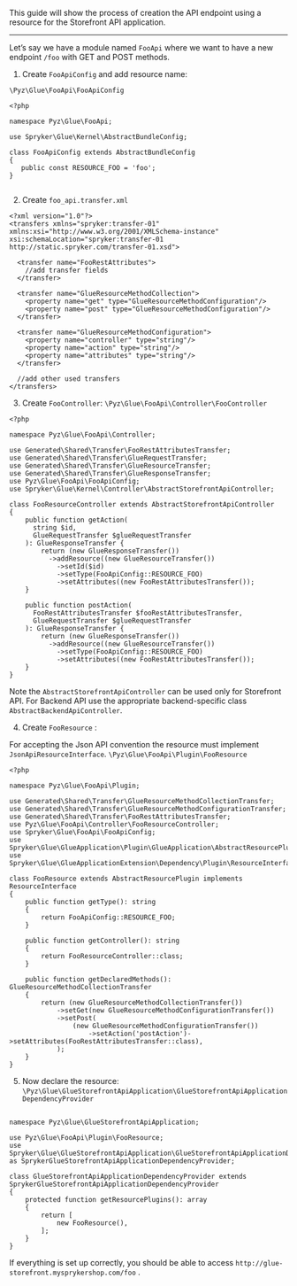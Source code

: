 This guide will show the process of creation the API endpoint using a resource for the Storefront API application.

* * *

Let’s say we have a module named `FooApi` where we want to have a new endpoint `/foo` with GET and POST methods.

1.  Create `FooApiConfig` and add resource name:
    

 `\Pyz\Glue\FooApi\FooApiConfig` 
 ```
<?php

namespace Pyz\Glue\FooApi;

use Spryker\Glue\Kernel\AbstractBundleConfig;

class FooApiConfig extends AbstractBundleConfig
{
    public const RESOURCE_FOO = 'foo';
}


``` 

2. Create `foo_api.transfer.xml`

```
<?xml version="1.0"?>
<transfers xmlns="spryker:transfer-01" xmlns:xsi="http://www.w3.org/2001/XMLSchema-instance" xsi:schemaLocation="spryker:transfer-01 http://static.spryker.com/transfer-01.xsd">

  <transfer name="FooRestAttributes">
    //add transfer fields
  </transfer>
  
  <transfer name="GlueResourceMethodCollection">
    <property name="get" type="GlueResourceMethodConfiguration"/>
    <property name="post" type="GlueResourceMethodConfiguration"/>
  </transfer>

  <transfer name="GlueResourceMethodConfiguration">
    <property name="controller" type="string"/>
    <property name="action" type="string"/>
    <property name="attributes" type="string"/>
  </transfer>
  
  //add other used transfers
</transfers>
```
3. Create `FooController`: `\Pyz\Glue\FooApi\Controller\FooController`

```
<?php

namespace Pyz\Glue\FooApi\Controller;

use Generated\Shared\Transfer\FooRestAttributesTransfer;
use Generated\Shared\Transfer\GlueRequestTransfer;
use Generated\Shared\Transfer\GlueResourceTransfer;
use Generated\Shared\Transfer\GlueResponseTransfer;
use Pyz\Glue\FooApi\FooApiConfig;
use Spryker\Glue\Kernel\Controller\AbstractStorefrontApiController;

class FooResourceController extends AbstractStorefrontApiController
{
    public function getAction(
      string $id, 
      GlueRequestTransfer $glueRequestTransfer
    ): GlueResponseTransfer {
        return (new GlueResponseTransfer())
          ->addResource((new GlueResourceTransfer())
            ->setId($id)
            ->setType(FooApiConfig::RESOURCE_FOO)
            ->setAttributes((new FooRestAttributesTransfer());
    }
    
    public function postAction(
      FooRestAttributesTransfer $fooRestAttributesTransfer,
      GlueRequestTransfer $glueRequestTransfer
    ): GlueResponseTransfer {
        return (new GlueResponseTransfer())
          ->addResource((new GlueResourceTransfer())
            ->setType(FooApiConfig::RESOURCE_FOO)
            ->setAttributes((new FooRestAttributesTransfer());
    }
}
```
Note the `AbstractStorefrontApiController` can be used only for Storefront API. For Backend API use the appropriate backend-specific class `AbstractBackendApiController`.

4. Create `FooResource` :

For accepting the Json API convention the resource must implement `JsonApiResourceInterface`.
`\Pyz\Glue\FooApi\Plugin\FooResource`
```
<?php

namespace Pyz\Glue\FooApi\Plugin;

use Generated\Shared\Transfer\GlueResourceMethodCollectionTransfer;
use Generated\Shared\Transfer\GlueResourceMethodConfigurationTransfer;
use Generated\Shared\Transfer\FooRestAttributesTransfer;
use Pyz\Glue\FooApi\Controller\FooResourceController;
use Spryker\Glue\FooApi\FooApiConfig;
use Spryker\Glue\GlueApplication\Plugin\GlueApplication\AbstractResourcePlugin;
use Spryker\Glue\GlueApplicationExtension\Dependency\Plugin\ResourceInterface;

class FooResource extends AbstractResourcePlugin implements ResourceInterface
{
    public function getType(): string
    {
        return FooApiConfig::RESOURCE_FOO;
    }
    
    public function getController(): string
    {
        return FooResourceController::class;
    }

    public function getDeclaredMethods(): GlueResourceMethodCollectionTransfer
    {
        return (new GlueResourceMethodCollectionTransfer())
            ->setGet(new GlueResourceMethodConfigurationTransfer())
            ->setPost(
                (new GlueResourceMethodConfigurationTransfer())
                    ->setAction('postAction')->setAttributes(FooRestAttributesTransfer::class),
            );
    }
}

```
5. Now declare the resource: `\Pyz\Glue\GlueStorefrontApiApplication\GlueStorefrontApiApplicationDependencyProvider`
```<?php

namespace Pyz\Glue\GlueStorefrontApiApplication;

use Pyz\Glue\FooApi\Plugin\FooResource;
use Spryker\Glue\GlueStorefrontApiApplication\GlueStorefrontApiApplicationDependencyProvider as SprykerGlueStorefrontApiApplicationDependencyProvider;

class GlueStorefrontApiApplicationDependencyProvider extends SprykerGlueStorefrontApiApplicationDependencyProvider
{
    protected function getResourcePlugins(): array
    {
        return [
            new FooResource(),
        ];
    }
}
```

If everything is set up correctly, you should be able to access `http://glue-storefront.mysprykershop.com/foo` .
